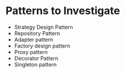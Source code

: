 # Patterns to Investigate

* Strategy Design Pattern
* Repository Pattern
* Adapter pattern
* Factory design pattern
* Proxy pattern
* Decorator Pattern
* Singleton pattern
